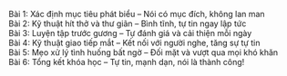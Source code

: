 Bài 1: Xác định mục tiêu phát biểu – Nói có mục đích, không lan man  
Bài 2: Kỹ thuật hít thở và thư giãn – Bình tĩnh, tự tin ngay lập tức  
Bài 3: Luyện tập trước gương – Tự đánh giá và cải thiện mỗi ngày  
Bài 4: Kỹ thuật giao tiếp mắt – Kết nối với người nghe, tăng sự tự tin  
Bài 5: Mẹo xử lý tình huống bất ngờ – Đối mặt và vượt qua mọi khó khăn  
Bài 6: Tổng kết khóa học – Tự tin, mạnh dạn, nói là thành công!